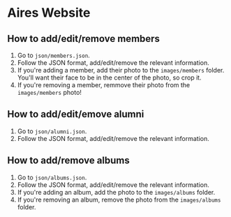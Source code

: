 # Aires Website

## How to add/edit/remove members
1. Go to `json/members.json`.
2. Follow the JSON format, add/edit/remove the relevant information.
3. If you're adding a member, add their photo to the `images/members` folder. You'll want their face to be in the center of the photo, so crop it.
4. If you're removing a member, remmove their photo from the `images/members` photo!

## How to add/edit/emove alumni
1. Go to `json/alumni.json`.
2. Follow the JSON format, add/edit/remove the relevant information.

## How to add/remove albums
1. Go to `json/albums.json`.
2. Follow the JSON format, add/edit/remove the relevant information.
3. If you're adding an album, add the photo to the `images/albums` folder.
4. If you're removing an album, remove the photo from the `images/albums` folder.
